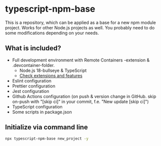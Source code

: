 # typescript-npm-base

This is a repository, which can be applied as a base for a new npm module project. Works for other Node.js projects as well. You probably need to do some modifications depending on your needs.

## What is included?

- Full development environment with Remote Containers -extension & .devcontainer-folder.
  - Node.js 18-bullseye & TypeScript
  - [Check extensions and features](https://github.com/olliglorioso/typescript-npm-base/blob/master/.devcontainer/devcontainer.json)
- Eslint configuration
- Prettier configuration
- Jest configuration
- Github Actions configuration (on push & version change in GitHub. skip on-push with "[skip ci]" in your commit, f.e. "New update [skip ci]")
- TypeScript configuration
- Some scripts in package.json

## Initialize via command line

````bash
npx typescript-npm-base new_project -y
````